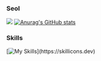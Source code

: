 ### Seol

![](https://github.com/seoll27/seoll27/blob/main/rampo.gif)   [![Anurag's GitHub stats](https://github-readme-stats.vercel.app/api?username=seoll27&theme=tokyonight)](https://github.com/anuraghazra/github-readme-stats)

### Skills
[![My Skills](https://skillicons.dev/icons?i=js,html,css,figma,react,nodejs,mysql,php,bootstrap,tailwind,discord,)](https://skillicons.dev)


